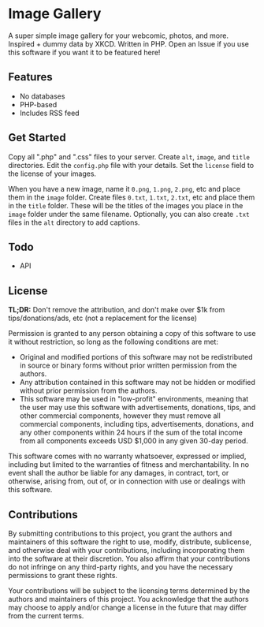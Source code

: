 # Image Gallery

A super simple image gallery for your webcomic, photos, and more. Inspired + dummy data by XKCD. Written in PHP. Open an Issue if you use this software if you want it to be featured here!

## Features

* No databases
* PHP-based
* Includes RSS feed

## Get Started

Copy all ".php" and ".css" files to your server. Create `alt`, `image`, and `title` directories. Edit the `config.php` file with your details. Set the `license` field to the license of your images.

When you have a new image, name it `0.png`, `1.png`, `2.png`, etc and place them in the `image` folder. Create files `0.txt`, `1.txt`, `2.txt`, etc and place them in the `title` folder. These will be the titles of the images you place in the `image` folder under the same filename. Optionally, you can also create `.txt` files in the `alt` directory to add captions.

## Todo

* API

## License

**TL;DR:** Don't remove the attribution, and don't make over $1k from tips/donations/ads, etc (not a replacement for the license)

Permission is granted to any person obtaining a copy of this software to use it without restriction, so long as the following conditions are met:

* Original and modified portions of this software may not be redistributed in source or binary forms without prior written permission from the authors.
* Any attribution contained in this software may not be hidden or modified without prior permission from the authors.
* This software may be used in "low-profit" environments, meaning that the user may use this software with advertisements, donations, tips, and other commercial components, however they must remove all commercial components, including tips, advertisements, donations, and any other components within 24 hours if the sum of the total income from all components exceeds USD $1,000 in any given 30-day period.

This software comes with no warranty whatsoever, expressed or implied, including but limited to the warranties of fitness and merchantability. In no event shall the author be liable for any damages, in contract, tort, or otherwise, arising from, out of, or in connection with use or dealings with this software.

## Contributions

By submitting contributions to this project, you grant the authors and maintainers of this software the right to use, modify, distribute, sublicense, and otherwise deal with your contributions, including incorporating them into the software at their discretion. You also affirm that your contributions do not infringe on any third-party rights, and you have the necessary permissions to grant these rights.

Your contributions will be subject to the licensing terms determined by the authors and maintainers of this project. You acknowledge that the authors may choose to apply and/or change a license in the future that may differ from the current terms.